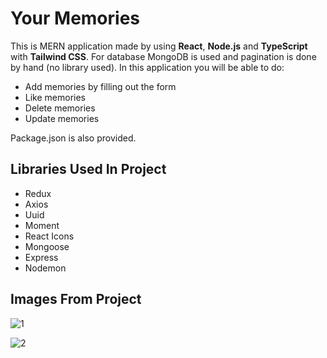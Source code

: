 # Your Memories

This is MERN application made by using **React**, **Node.js** and **TypeScript** with **Tailwind CSS**. For database MongoDB is used and pagination is done by hand (no library used). In this application you will be able to do:

- Add memories by filling out the form
- Like memories 
- Delete memories 
- Update memories

Package.json is also provided.

## Libraries Used In Project

- Redux
- Axios
- Uuid
- Moment
- React Icons
- Mongoose
- Express
- Nodemon

## Images From Project

![1](https://user-images.githubusercontent.com/104715456/191530116-5b438b36-7097-4a24-9951-724baf9bc157.PNG)

![2](https://user-images.githubusercontent.com/104715456/191493911-bc6d9f94-08ed-4ede-b40c-b1248d471fd4.PNG)
